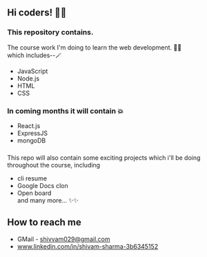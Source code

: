 ## Hi coders! 🙋‍♂️
### This repository contains.
The course work I'm doing to learn the web development. 🧑‍💻 <br/>
which includes--🪄 <br/>
- JavaScript <br/>
- Node.js <br/>
- HTML <br/>
- CSS <br/>
### In coming months it will contain 💥
- React.js <br/>
- ExpressJS <br/>
- mongoDB <br/> 
###
This repo will also contain some exciting projects which i'll be doing throughout the course, including <br/>
- cli resume <br/>
- Google Docs clon <br/>
- Open board <br/>
and many more... ✨✨ <br/>

## How to reach me 
- GMail - shivvam029@gmail.com
- www.linkedin.com/in/shivam-sharma-3b6345152

